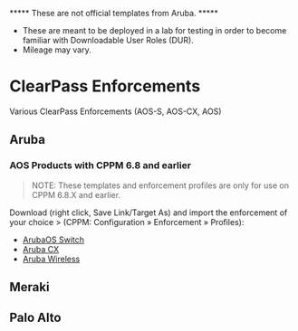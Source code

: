 ***** These are not official templates from Aruba. ***** 

* These are meant to be deployed in a lab for testing in order to become familiar with Downloadable User Roles (DUR). 
* Mileage may vary.

# ClearPass Enforcements
Various ClearPass Enforcements (AOS-S, AOS-CX, AOS)

## Aruba

### AOS Products with CPPM 6.8 and earlier
> NOTE: These templates and enforcement profiles are only for use on CPPM 6.8.X and earlier.

Download (right click, Save Link/Target As) and import the enforcement of your choice > (CPPM: Configuration » Enforcement » Profiles):
* [ArubaOS Switch](https://github.com/nowireless4u/clearpass-related/tree/master/AOS-S)
* [Aruba CX](https://github.com/nowireless4u/clearpass-related/tree/master/AOS-CX)
* [Aruba Wireless](https://github.com/nowireless4u/clearpass-related/tree/master/AOS-WLAN)

## Meraki

## Palo Alto

